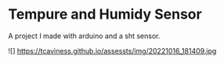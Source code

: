 # Tempure and Humidy Sensor

 A project I made with arduino and a sht sensor. 

 ![] https://tcaviness.github.io/assessts/img/20221016_181409.jpg
